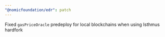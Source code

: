 ```yaml
---
"@nomicfoundation/edr": patch
---
```


Fixed `gasPriceOracle` predeploy for local blockchains when using Isthmus hardfork
